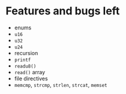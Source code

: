 
# Features and bugs left

- enums
- `u16`
- `u32`
- `u24`
- recursion
- `printf`
- `readu8()` 
- `read()` array
- file directives
- `memcmp`, `strcmp`, `strlen`, `strcat`, `memset`

